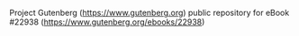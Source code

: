 Project Gutenberg (https://www.gutenberg.org) public repository for eBook #22938 (https://www.gutenberg.org/ebooks/22938)
